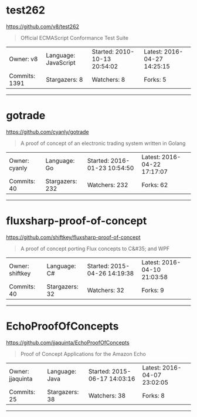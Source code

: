 # test262

https://github.com/v8/test262
<blockquote>
Official ECMAScript Conformance Test Suite
</blockquote>

<table>
<tr><td>Owner: v8</td>
    <td>Language: JavaScript</td>
    <td>Started: 2010-10-13 20:54:02</td>
    <td>Latest: 2016-04-27 14:25:15</td></tr>
<tr><td>Commits: 1391</td>
    <td>Stargazers: 8</td>
    <td>Watchers: 8</td>
    <td>Forks: 5</td></tr>
</table>

---

# gotrade

https://github.com/cyanly/gotrade
<blockquote>
A proof of concept of an electronic trading system written in Golang
</blockquote>

<table>
<tr><td>Owner: cyanly</td>
    <td>Language: Go</td>
    <td>Started: 2016-01-23 10:54:50</td>
    <td>Latest: 2016-04-22 17:17:07</td></tr>
<tr><td>Commits: 40</td>
    <td>Stargazers: 232</td>
    <td>Watchers: 232</td>
    <td>Forks: 62</td></tr>
</table>

---

# fluxsharp-proof-of-concept

https://github.com/shiftkey/fluxsharp-proof-of-concept
<blockquote>
A proof of concept porting Flux concepts to C&amp;&#35;35; and WPF
</blockquote>

<table>
<tr><td>Owner: shiftkey</td>
    <td>Language: C#</td>
    <td>Started: 2015-04-26 14:19:38</td>
    <td>Latest: 2016-04-10 21:03:58</td></tr>
<tr><td>Commits: 40</td>
    <td>Stargazers: 32</td>
    <td>Watchers: 32</td>
    <td>Forks: 9</td></tr>
</table>

---

# EchoProofOfConcepts

https://github.com/jjaquinta/EchoProofOfConcepts
<blockquote>
Proof of Concept Applications for the Amazon Echo
</blockquote>

<table>
<tr><td>Owner: jjaquinta</td>
    <td>Language: Java</td>
    <td>Started: 2015-06-17 14:03:16</td>
    <td>Latest: 2016-04-07 23:02:05</td></tr>
<tr><td>Commits: 25</td>
    <td>Stargazers: 38</td>
    <td>Watchers: 38</td>
    <td>Forks: 8</td></tr>
</table>

---

